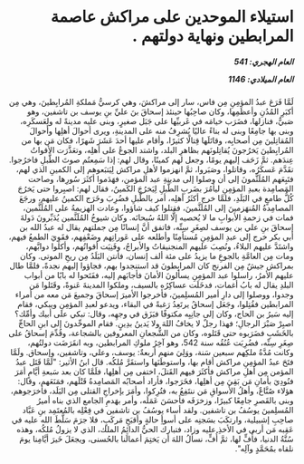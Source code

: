 <h1 dir="rtl">استيلاء الموحدين على مراكش عاصمة المرابطين ونهاية دولتهم .</h1>

<h5 dir="rtl">العام الهجري:  541

العام الميلادي: 1146

</h5>

<p dir="rtl">لَمَّا فَرَغ عبدُ المؤمِنِ مِن فاس، سار إلى مراكشَ، وهي كرسيُّ مَملكةِ المُرابِطينَ، وهي مِن أكبَرِ المُدُنِ وأعظَمِها، وكان صاحِبُها حينئذ إسحاقَ بنَ عليِّ بنِ يوسف بن تاشفين، وهو صَبيٌّ، فنازلها، فضَرَب خيامَه في غَربيِّها على جَبَل صغيرٍ، وبنى عليه مدينةً له ولِعَسكَرِه، وبنى بها جامِعًا وبنى له بناءً عاليًا يُشرِفُ منه على المدينةِ، ويرى أحوالَ أهلِها وأحوالَ المُقاتِلينَ مِن أصحابِه، وقاتَلَها قِتالًا كثيرًا، وأقام عليها أحدَ عَشَرَ شَهرًا، فكان مَن بها من المُرابِطينَ يَخرُجونَ يُقاتِلونَهم بظاهرِ البلد، واشتد الجوعُ على أهلِه، وتعَذَّرَت الأقواتُ عِندَهم. ثمَّ زَحَف إليهم يومًا، وجعل لهم كمينًا، وقال لهم: إذا سَمِعتُم صوتَ الطَّبلِ فاخرُجوا. تقَدَّمَ عَسكَرُه، وقاتلوا، وصَبَروا، ثمَّ انهزموا لأهلِ مراكش لِيَتبَعوهم إلى الكمينِ الذي لهم، فتَبِعَهم المُلَثَّمونَ إلى أن وصلوا إلى مدينةِ عبد المؤمن، فهَدَموا أكثَرَ سُورِها، وصاحت المَصامِدة بعبدِ المؤمِنِ ليأمُرَ بضَربِ الطَّبلِ لِيَخرُجَ الكَمينُ، فقال لهم: اصبِروا حتى يَخرُجَ كُلُّ طامعٍ في البَلَدِ، فلمَّا خرج أكثَرُ أهلِه، أمر بالطَّبلِ فضُرِبَ وخَرَج الكمينُ عليهم، ورجَعَ المصامِدةُ المُنهَزمينَ إلى المُلَثَّمينَ، فقتلوا كيف شاؤوا، وعادت الهزيمةُ على المُلَثَّمين، فمات في زحمةِ الأبوابِ ما لا يُحصيه إلَّا اللهُ سُبحانَه. وكان شيوخُ المُلَثَّمين يُدَبِّرونَ دَولةَ إسحاقَ بنِ علي بن يوسف لصِغَرِ سِنِّه، فاتفق أنَّ إنسانًا مِن جملتهم يقال له عبدُ الله بن أبي بكر خرج إلى عبدِ المؤمِنِ مُستأمِنًا وأطلعه على عَوراتِهم وضَعْفِهم، فقَوِيَ الطمعُ فيهم، واشتَدَّ عليهم البلاءُ، ونُصِبَ عليهم المنجنيقاتُ والأبراجُ، وفَنِيَت أقواتُهم، وأكلوا دوابَّهم، ومات مِن العامَّةِ بالجوعِ ما يزيدُ على مئة ألف إنسان، فأنتن البَلَدُ مِن ريحِ الموتى. وكان بمراكش جيشٌ مِن الفرنج كان المرابِطونَ قد استنجدوا بهم، فجاؤوا إليهم نجدةً، فلمَّا طال عليهم الأمرُ، راسلوا عبد المؤمِنِ يسألونَ الأمانَ فأجابَهم إليه، ففَتَحوا له بابًا من أبواب البلدِ يقال له بابُ أغمات، فدخَلَت عساكِرُه بالسيف، وملكوا المدينةَ عَنوةً، وقَتَلوا مَن وجدوا، ووصلوا إلى دارِ أمير المُسلِمينَ، فأخرجوا الأميرَ إسحاقَ وجميعَ مَن معه من أمراء المرابطين فقُتِلوا، وجَعَل إسحاقُ يرتَعِدُ رَغبةً في البقاء، ويدعو لعبدِ المؤمِنِ ويبكي، فقام إليه سَيرُ بن الحاج، وكان إلى جانِبِه مكتوفًا فبَزَق في وجهِه، وقال: تبكي على أبيك وأمِّك؟ اصبِرْ صَبْرَ الرجالِ؛ فهذا رجلٌ لا يخافُ اللهَ ولا يَدينُ بدِينٍ. فقام الموحِّدونَ إلى ابنِ الحاجِّ بالخَشَبِ فضَرَبوه حتى قَتَلوه، وكان من الشُّجعانِ المعروفين بالشجاعة، وقُدِّمَ إسحاقُ على صِغَرِ سِنِّه، فضُرِبَت عُنُقُه سنة 542، وهو آخِرُ ملوكِ المرابطين، وبه انقَرَضَت دولتُهم، وكانت مُدَّةُ ملكِهم سبعين سَنة، ووَلِيَ منهم أربعةٌ: يوسف، وعلي، وتاشفين، وإسحاق. ولَمَّا فتَحَ عبدُ المؤمِنِ مراكش أقام بها، واستوطَنَها واستقَرَّ مُلكُه. قال ابنُ الأثير: "لَمَّا قَتَل عبدُ المؤمن مِن أهلِ مراكش فأكثَرَ فيهم القَتلَ، اختفى مِن أهلِها، فلَمَّا كان بعد سَبعةِ أيَّامٍ أمَرَ فنُودِيَ بأمانِ مَن بَقِيَ مِن أهلِها، فخَرَجوا، فأراد أصحابُه المَصامِدةُ قَتْلَهم، فمَنَعَهم، وقال: هؤلاء صُنَّاعٌ، وأهلُ الأسواقِ مَن ننتَفِعُ به، فتُرِكوا، وأمَرَ بإخراجِ القتلى مِن البَلَد، فأخرَجوهم، وبنى بالقَصرِ جامِعًا كبيرًا، وزخرَفَه فأحسَنَ عَمَلَه، وأمر بهَدمِ الجامع الذي بناه أميرُ المُسلِمينَ يوسُفُ بن تاشفين. ولقد أساء يوسُفُ بن تاشفين في فِعْلِه بالمُعتَمِد بنِ عَبَّاد صاحِبِ إشبيلية، وارتكَبَ بسَجنِه على أسوأِ حالةٍ وأقبَحِ مَركَبٍ، فلا جرَمَ سَلَّطَ الله عليه في عَقِبه مَن أربى في الأخذِ عليه وزاد، فتبارك الحيُّ الدائِمُ الملك، الذي لا يزولُ مُلكُه، وهذه سُنَّةُ الدنيا، فأُفٍّ لها، ثمَّ أُفٍّ، نسألُ اللهَ أن يَختِمَ أعمالَنا بالحُسنى، ويجعَلَ خَيرَ أيَّامِنا يومَ نلقاه بمُحَمَّدٍ وآلِه".</p></br>
